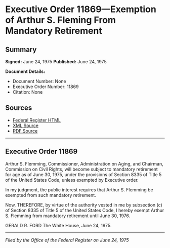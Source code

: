 # Executive Order 11869—Exemption of Arthur S. Fleming From Mandatory Retirement

## Summary

**Signed:** June 24, 1975
**Published:** June 24, 1975

**Document Details:**
- Document Number: None
- Executive Order Number: 11869
- Citation: None

## Sources
- [Federal Register HTML](https://www.presidency.ucsb.edu/documents/executive-order-11869-exemption-arthur-s-fleming-from-mandatory-retirement)
- [XML Source](None)
- [PDF Source](None)

---

## Executive Order 11869

Arthur S. Flemming, Commissioner, Administration on Aging, and Chairman, Commission on Civil Rights, will become subject to mandatory retirement for age as of June 30, 1975, under the provisions of Section 8335 of Title 5 of the United States Code, unless exempted by Executive order.

In my judgment, the public interest requires that Arthur S. Flemming be exempted from such mandatory retirement.

Now, THEREFORE, by virtue of the authority vested in me by subsection (c) of Section 8335 of Title 5 of the United States Code, I hereby exempt Arthur S. Flemming from mandatory retirement until June 30, 1976.

GERALD R. FORD
The White House,
June 24, 1975.

---

*Filed by the Office of the Federal Register on June 24, 1975*
